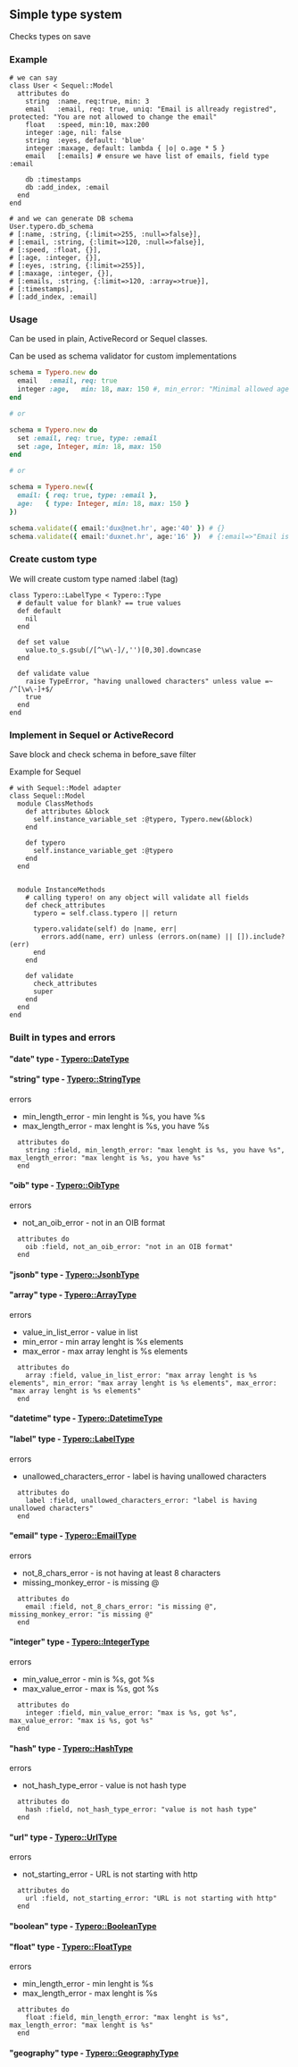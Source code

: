 ## Simple type system

Checks types on save

### Example

```
# we can say
class User < Sequel::Model
  attributes do
    string  :name, req:true, min: 3
    email   :email, req: true, uniq: "Email is allready registred", protected: "You are not allowed to change the email"
    float   :speed, min:10, max:200
    integer :age, nil: false
    string  :eyes, default: 'blue'
    integer :maxage, default: lambda { |o| o.age * 5 }
    email   [:emails] # ensure we have list of emails, field type :email

    db :timestamps
    db :add_index, :email
  end
end

# and we can generate DB schema
User.typero.db_schema
# [:name, :string, {:limit=>255, :null=>false}],
# [:email, :string, {:limit=>120, :null=>false}],
# [:speed, :float, {}],
# [:age, :integer, {}],
# [:eyes, :string, {:limit=>255}],
# [:maxage, :integer, {}],
# [:emails, :string, {:limit=>120, :array=>true}],
# [:timestamps],
# [:add_index, :email]
```

### Usage

Can be used in plain, ActiveRecord or Sequel classes.

Can be used as schema validator for custom implementations

```ruby
schema = Typero.new do
  email   :email, req: true
  integer :age,   min: 18, max: 150 #, min_error: "Minimal allowed age is 18 years."
end

# or

schema = Typero.new do
  set :email, req: true, type: :email
  set :age, Integer, min: 18, max: 150
end

# or

schema = Typero.new({
  email: { req: true, type: :email },
  age:   { type: Integer, min: 18, max: 150 }
})

schema.validate({ email:'dux@net.hr', age:'40' }) # {}
schema.validate({ email:'duxnet.hr', age:'16' })  # {:email=>"Email is missing @", :age=>"Age min is 18, got 16"}
```

### Create custom type

We will create custom type named :label (tag)

```
class Typero::LabelType < Typero::Type
  # default value for blank? == true values
  def default
    nil
  end

  def set value
    value.to_s.gsub(/[^\w\-]/,'')[0,30].downcase
  end

  def validate value
    raise TypeError, "having unallowed characters" unless value =~ /^[\w\-]+$/
    true
  end
end
```

### Implement in Sequel or ActiveRecord

Save block and check schema in before_save filter

Example for Sequel

```
# with Sequel::Model adapter
class Sequel::Model
  module ClassMethods
    def attributes &block
      self.instance_variable_set :@typero, Typero.new(&block)
    end

    def typero
      self.instance_variable_get :@typero
    end
  end


  module InstanceMethods
    # calling typero! on any object will validate all fields
    def check_attributes
      typero = self.class.typero || return

      typero.validate(self) do |name, err|
        errors.add(name, err) unless (errors.on(name) || []).include?(err)
      end
    end

    def validate
      check_attributes
      super
    end
  end
end
```

### Built in types and errors

#### "date" type - [Typero::DateType](https://github.com/dux/typero/blob/master/lib/typero/type/date.rb)



#### "string" type - [Typero::StringType](https://github.com/dux/typero/blob/master/lib/typero/type/string.rb)

errors
* min_length_error - min lenght is %s, you have %s
* max_length_error - max lenght is %s, you have %s
```
  attributes do
    string :field, min_length_error: "max lenght is %s, you have %s", max_length_error: "max lenght is %s, you have %s"
  end
```


#### "oib" type - [Typero::OibType](https://github.com/dux/typero/blob/master/lib/typero/type/oib.rb)

errors
* not_an_oib_error - not in an OIB format
```
  attributes do
    oib :field, not_an_oib_error: "not in an OIB format"
  end
```


#### "jsonb" type - [Typero::JsonbType](https://github.com/dux/typero/blob/master/lib/typero/type/jsonb.rb)



#### "array" type - [Typero::ArrayType](https://github.com/dux/typero/blob/master/lib/typero/type/array.rb)

errors
* value_in_list_error - value in list
* min_error - min array lenght is %s elements
* max_error - max array lenght is %s elements
```
  attributes do
    array :field, value_in_list_error: "max array lenght is %s elements", min_error: "max array lenght is %s elements", max_error: "max array lenght is %s elements"
  end
```


#### "datetime" type - [Typero::DatetimeType](https://github.com/dux/typero/blob/master/lib/typero/type/datetime.rb)



#### "label" type - [Typero::LabelType](https://github.com/dux/typero/blob/master/lib/typero/type/label.rb)

errors
* unallowed_characters_error - label is having unallowed characters
```
  attributes do
    label :field, unallowed_characters_error: "label is having unallowed characters"
  end
```


#### "email" type - [Typero::EmailType](https://github.com/dux/typero/blob/master/lib/typero/type/email.rb)

errors
* not_8_chars_error - is not having at least 8 characters
* missing_monkey_error - is missing @
```
  attributes do
    email :field, not_8_chars_error: "is missing @", missing_monkey_error: "is missing @"
  end
```


#### "integer" type - [Typero::IntegerType](https://github.com/dux/typero/blob/master/lib/typero/type/integer.rb)

errors
* min_value_error - min is %s, got %s
* max_value_error - max is %s, got %s
```
  attributes do
    integer :field, min_value_error: "max is %s, got %s", max_value_error: "max is %s, got %s"
  end
```


#### "hash" type - [Typero::HashType](https://github.com/dux/typero/blob/master/lib/typero/type/hash.rb)

errors
* not_hash_type_error - value is not hash type
```
  attributes do
    hash :field, not_hash_type_error: "value is not hash type"
  end
```


#### "url" type - [Typero::UrlType](https://github.com/dux/typero/blob/master/lib/typero/type/url.rb)

errors
* not_starting_error - URL is not starting with http
```
  attributes do
    url :field, not_starting_error: "URL is not starting with http"
  end
```


#### "boolean" type - [Typero::BooleanType](https://github.com/dux/typero/blob/master/lib/typero/type/boolean.rb)



#### "float" type - [Typero::FloatType](https://github.com/dux/typero/blob/master/lib/typero/type/float.rb)

errors
* min_length_error - min lenght is %s
* max_length_error - max lenght is %s
```
  attributes do
    float :field, min_length_error: "max lenght is %s", max_length_error: "max lenght is %s"
  end
```


#### "geography" type - [Typero::GeographyType](https://github.com/dux/typero/blob/master/lib/typero/type/geography.rb)



